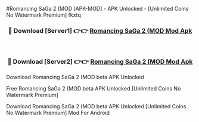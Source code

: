 #Romancing SaGa 2 (MOD [APK-MOD] - APK Unlocked - [Unlimited Coins No Watermark Premium] fkxtq



<div align="center">

<h3>🔴 Download [Server1] 👉👉 <a href="https://momento.my/?title=Romancing_SaGa_2_(MOD">Romancing SaGa 2 (MOD Mod Apk</a></h3><br>

<h3>🔴 Download [Server2] 👉👉 <a href="https://momento.my/?title=Romancing_SaGa_2_(MOD">Romancing SaGa 2 (MOD Mod Apk</a></h3>
</div>



Download Romancing SaGa 2 (MOD beta APK Unlocked

Free Romancing SaGa 2 (MOD beta APK Unlocked [Unlimited Coins No Watermark Premium]

Download Romancing SaGa 2 (MOD beta APK Unlocked [Unlimited Coins No Watermark Premium] Mod For Android
